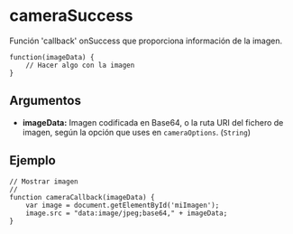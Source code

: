 cameraSuccess
=============

Función 'callback' onSuccess que proporciona información de la imagen.

    function(imageData) {
        // Hacer algo con la imagen
    }

Argumentos
----------

- __imageData:__ Imagen codificada en Base64, o la ruta URI del fichero de imagen, según la opción que uses en `cameraOptions`. (`String`)

Ejemplo
-------

    // Mostrar imagen
    //
    function cameraCallback(imageData) {
        var image = document.getElementById('miImagen');
        image.src = "data:image/jpeg;base64," + imageData;
    }
